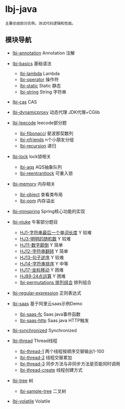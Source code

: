 # lbj-java
	
	主要总结部分实例。测试代码逻辑和性能。

## 模块导航

- [lbj-annotation](./lbj-annotation/README.md) Annotation 注解
  
- [lbj-basics](./lbj-basics/README.md) 基础语法
    - [lbj-lambda](./lbj-basics/lbj-lambda/README.md) Lambda
    - [lbj-operator](./lbj-basics/lbj-operator/README.md) 操作符
    - [lbj-static](./lbj-basics/lbj-static/README.md) Static 静态
    - [lbj-string](./lbj-basics/lbj-string/README.md) String 字符串
  
- [lbj-cas](./lbj-cas/README.md) CAS
  
- [lbj-dynamicproxy](./lbj-dynamicproxy/README.md) 动态代理 JDK代理+CGlib
  
- [lbj-leecode](./lbj-data-struct/README.md) leecode部分题
    - [lbj-fibonacci](./lbj-leecode/lbj-fibonacci/README.md) 斐波那契数列
    - [lbj-nfriends](./lbj-leecode/lbj-nfriends/README.md) n个小朋友分组
    - [lbj-recursion](./lbj-leecode/lbj-recursion/README.md) 递归

- [lbj-lock](./lbj-lock/README.md) lock锁相关
    - [lbj-aqs](./lbj-lock/lbj-aqs/README.md)  AQS抽象队列
    - [lbj-reentrantlock](./lbj-lock/lbj-reentrantlock/README.md)  可重入锁
  
- [lbj-memory](./lbj-memory/README.md) 内存相关
    - [lbj-object](./lbj-memory/lbj-object/README.md) 查看类布局
    - [lbj-oom](./lbj-memory/lbj-oom/README.md) 内存溢出
  
- [lbj-minspring](./lbj-minspring/README.md) Spring核心功能的实现
  
- [lbj-niuke](./lbj-niuke/README.md) 牛客部分题目
    - [HJ1-字符串最后一个单词长度](./lbj-niuke/lbj-hj1/README.md) Y 较难
    - [HJ3-明明的随机数](./lbj-niuke/lbj-hj3/README.md) Y 较难
    - [HJ11-数字颠倒](./lbj-niuke/lbj-hj11/README.md) Y 简单
    - [HJ12-字符串翻转](./lbj-niuke/lbj-hj12/README.md) Y 简单
    - [HJ13-句子逆序](./lbj-niuke/lbj-hj13/README.md) Y 较难
    - [HJ14-字符串排序](./lbj-niuke/lbj-hj14/README.md) Y 中等
    - [HJ17-坐标移动](./lbj-niuke/lbj-hj17/README.md) Y 困难
    - [HJ89-24点运算](./lbj-niuke/lbj-hj89/README.md) Y 困难
    - [lbj-permutations 排列组合](./lbj-niuke/lbj-permutations/README.md) 排列组合
  
- [lbj-regular-expression](./lbj-regular-expression/README.md) 正则表达式
  
- [lbj-saas](./lbj-saas/README.md) 基于阿里云saas示例Demo
    - [lbj-saas-fc](./lbj-saas-fc/README.md) Saas java事件函数
    - [lbj-saas-http](./lbj-saas-http/README.md) Saas java HTTP触发
  
- [lbj-synchronized](./lbj-synchronized/README.md) Synchronized
  
- [lbj-thread](./lbj-thread/README.md) Thread线程
    - [lbj-thread-1](./lbj-thread/lbj-thread-1/README.md)  两个线程按顺序交替输出1-100
    - [lbj-thread-2](./lbj-thread/lbj-thread-2/README.md)  线程交替累加
    - [lbj-thread-3](./lbj-thread/lbj-thread-3/README.md)  同步方法与非同步方法是否能同时调用
    - [lbj-thread-create](./lbj-thread/lbj-thread-create/README.md)  线程创建方式


- [lbj-tree](./lbj-tree/README.md) 树
    - [lbj-sample-tree](./lbj-tree/lbj-sample-tree/README.md) 二叉树
  
- [lbj-volatile](./lbj-volatile/README.md) Volatile
